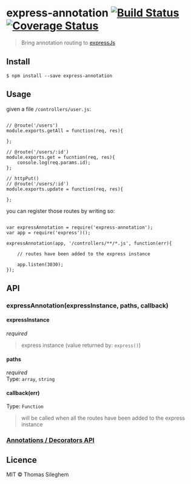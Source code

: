 # express-annotation [![Build Status](https://travis-ci.org/mastilver/express-annotation.svg?branch=master)](https://travis-ci.org/mastilver/express-annotation) [![Coverage Status](https://coveralls.io/repos/mastilver/express-annotation/badge.svg?branch=master)](https://coveralls.io/r/mastilver/express-annotation?branch=master)


> Bring annotation routing to [expressJs](https://github.com/strongloop/express)


## Install

`$ npm install --save express-annotation`

## Usage

given a file `/controllers/user.js`:

```

// @route('/users')
module.exports.getAll = function(req, res){

};

// @route('/users/:id')
module.exports.get = fucntion(req, res){
    console.log(req.params.id);
};

// httpPut()
// @route('/users/:id')
module.exports.update = function(req, res){

};

```

you can register those routes by writing so:

```

var expressAnnotation = require('express-annotation');
var app = require('express')();

expressAnnotation(app, '/controllers/**/*.js', function(err){

    // routes have been added to the express instance

    app.listen(3030);
});

```

## API

### expressAnnotation(expressInstance, paths, callback)

#### expressInstance

*required*  
> express instance (value returned by: `express()`)

#### paths

*required*  
Type: `array`, `string`

#### callback(err)

Type: `Function`  
> will be called when all the routes have been added to the express instance


### [Annotations / Decorators API](https://github.com/mastilver/node-annotation-router#annotations-api)


## Licence

MIT © Thomas Sileghem
